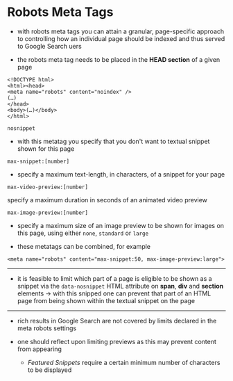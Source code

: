 # Robots Meta Tags

- with robots meta tags you can attain a granular, page-specific approach to controlling how an individual page should be indexed and thus served to Google Search uers

- the robots meta tag needs to be placed in the **HEAD section** of a given page

```
<!DOCTYPE html>
<html><head>
<meta name="robots" content="noindex" />
(…)
</head>
<body>(…)</body>
</html>
```

```
nosnippet
```

- with this metatag you specify that you don't want to textual snippet shown for this page

```
max-snippet:[number]
```

- specify a maximum text-length, in characters, of a snippet for your page

```
max-video-preview:[number]
```

specify a maximum duration in seconds of an animated video preview

```
max-image-preview:[number]
```

- specify a maximum size of an image preview to be shown for images on this page, using either `none`, `standard` or `large`

- these metatags can be combined, for example
```
<meta name="robots" content="max-snippet:50, max-image-preview:large">
```

***

- it is feasible to limit which part of a page is eligible to be shown as a snippet via the `data-nosnippet` HTML attribute on **span**, **div** and **section** elements
&rarr; with this snipped one can prevent that part of an HTML page from being shown within the textual snippet on the page

***

- rich results in Google Search are not covered by limits declared in the meta robots settings

- one should reflect upon limiting previews as this may prevent content from appearing

  - *Featured Snippets* require a certain minimum number of characters to be displayed
